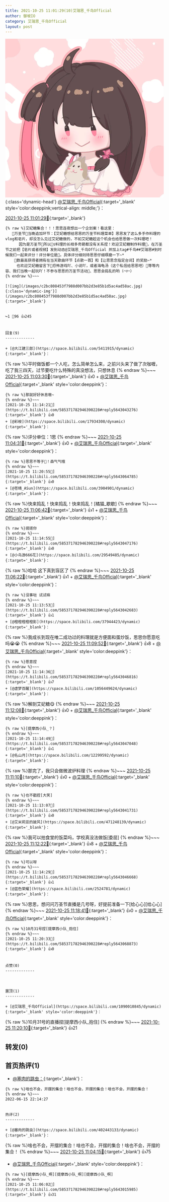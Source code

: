```yaml
---
title: 2021-10-25 11:01:29(10)艾瑞思_千鸟Official
author: 御坂IO
category: 艾瑞思_千鸟Official
layout: post
---
```


![img](/images/7e08840c56f251de28bdf766b647bd5fe9a5d50a.jpg){:class='dynamic-head'}
[@艾瑞思_千鸟Official](https://space.bilibili.com/1090010845/dynamic){:target='_blank' style='color:deeppink;vertical-align: middle;'}：

[2021-10-25 11:01:29🔗](https://t.bilibili.com/585371782946390228){:target='_blank'}

~~~
{% raw %}艾妃糖集合！！！思思连夜想出一个企划案！看这里：
   🎃万圣节👻当晚追加环节：【艾妃糖想给思思的万圣节料理菜单】思思发了这么多手作料理的vlog和皂片，却没怎么见过艾妃糖做的，不如艾妃糖趁这个机会也给思思做一次料理吧！
      因为是万圣节🎃所以🧙‍♀️料理的长相多奇葩都没有关系捏！欢迎艾妃糖制作料理🧹，在万圣节之前把【皂片或者视频】发到动态@艾瑞思_千鸟Official 并加上tag#千鸟##艾瑞思#到时候我们一起来评分！评分单位是🐽。具体评分细则待思思仔细琢磨一下~*
    🐽数最高获得者拥有在当天歌曲环节【点歌一首】和【让思思念指定台词】的奖励~*
     也欢迎艾妃糖留言下🍬恐怖游戏吖、小说吖，或者海龟汤（这个私信给思思吧）🎃等等内容、我们当晚一起玩吖！不参与思思的万圣节活动🎡、思思会捣乱的哟（⌒▽⌒）
{% endraw %}~~~

[![img](/images/c2bc808453f7988d007bb2d3e85b1d5ac4ad58ac.jpg){:class='dynamic-img'}](/images/c2bc808453f7988d007bb2d3e85b1d5ac4ad58ac.jpg){:target='_blank'}


↪️1 💬96 👍245


回复(9)
-------------

+ [@大江建三郎](https://space.bilibili.com/5411915/dynamic){:target='_blank'}：
~~~
{% raw %}平时做饭都一个人吃，怎么简单怎么来，之前兴头来了做了次咖喱，吃了我三四天，过节要吃什么特殊的真没想法，只想休息
{% endraw %}~~~
[2021-10-25 11:03:30🔗](https://t.bilibili.com/585371782946390228#reply5643002766){:target='_blank'} 👍0
    + [@艾瑞思_千鸟Official](https://space.bilibili.com/1090010845/dynamic){:target='_blank' style='color:deeppink'}：
~~~
{% raw %}那就好好休息嗷~
{% endraw %}~~~
[2021-10-25 11:14:21🔗](https://t.bilibili.com/585371782946390228#reply5643043276){:target='_blank'} 👍0
+ [@彩桉](https://space.bilibili.com/17934308/dynamic){:target='_blank'}：
~~~
{% raw %}评分单位：1思
{% endraw %}~~~
[2021-10-25 11:04:31🔗](https://t.bilibili.com/585371782946390228#reply5643010924){:target='_blank'} 👍0
    + [@艾瑞思_千鸟Official](https://space.bilibili.com/1090010845/dynamic){:target='_blank' style='color:deeppink'}：
~~~
{% raw %}思思不等于🐽！森气气哦
{% endraw %}~~~
[2021-10-25 11:20:55🔗](https://t.bilibili.com/585371782946390228#reply5643064785){:target='_blank'} 👍0
+ [@苍晴_ASun](https://space.bilibili.com/3904901/dynamic){:target='_blank'}：
~~~
{% raw %}快来捣乱！快来捣乱！快来捣乱！[橘猫_歇歇]
{% endraw %}~~~
[2021-10-25 11:06:42🔗](https://t.bilibili.com/585371782946390228#reply5643013626){:target='_blank'} 👍1
    + [@艾瑞思_千鸟Official](https://space.bilibili.com/1090010845/dynamic){:target='_blank' style='color:deeppink'}：
~~~
{% raw %}搓搓你
{% endraw %}~~~
[2021-10-25 11:14:55🔗](https://t.bilibili.com/585371782946390228#reply5643047176){:target='_blank'} 👍0
+ [@小鸟游666花](https://space.bilibili.com/29549485/dynamic){:target='_blank'}：
~~~
{% raw %}哈哈 这下真到盲区了
{% endraw %}~~~
[2021-10-25 11:06:22🔗](https://t.bilibili.com/585371782946390228#reply5643016424){:target='_blank'} 👍1
    + [@艾瑞思_千鸟Official](https://space.bilibili.com/1090010845/dynamic){:target='_blank' style='color:deeppink'}：
~~~
{% raw %}没事哒 试试嘛
{% endraw %}~~~
[2021-10-25 11:13:53🔗](https://t.bilibili.com/585371782946390228#reply5643042683){:target='_blank'} 👍1
+ [@橙橙橙橙橙影](https://space.bilibili.com/37944423/dynamic){:target='_blank'}：
~~~
{% raw %}我成长到现在唯二成功过的料理就是方便面和蛋炒饭，思思你愿意吃吗😭😭
{% endraw %}~~~
[2021-10-25 11:09:52🔗](https://t.bilibili.com/585371782946390228#reply5643027671){:target='_blank'} 👍8
    + [@艾瑞思_千鸟Official](https://space.bilibili.com/1090010845/dynamic){:target='_blank' style='color:deeppink'}：
~~~
{% raw %}愿意捏
{% endraw %}~~~
[2021-10-25 11:14:36🔗](https://t.bilibili.com/585371782946390228#reply5643046816){:target='_blank'} 👍7
+ [@虚梦百醒](https://space.bilibili.com/1056449624/dynamic){:target='_blank'}：
~~~
{% raw %}解剖艾妃糖😋
{% endraw %}~~~
[2021-10-25 11:12:08🔗](https://t.bilibili.com/585371782946390228#reply5643033672){:target='_blank'} 👍0
    + [@艾瑞思_千鸟Official](https://space.bilibili.com/1090010845/dynamic){:target='_blank' style='color:deeppink'}：
~~~
{% raw %}[提摩西小队_？]
{% endraw %}~~~
[2021-10-25 11:14:49🔗](https://t.bilibili.com/585371782946390228#reply5643047048){:target='_blank'} 👍1
+ [@名山月](https://space.bilibili.com/12299592/dynamic){:target='_blank'}：
~~~
{% raw %}那完了，我只会做微波炉料理
{% endraw %}~~~
[2021-10-25 11:11:10🔗](https://t.bilibili.com/585371782946390228#reply5643036963){:target='_blank'} 👍0
    + [@艾瑞思_千鸟Official](https://space.bilibili.com/1090010845/dynamic){:target='_blank' style='color:deeppink'}：
~~~
{% raw %}也不戳捏[大笑]
{% endraw %}~~~
[2021-10-25 11:13:07🔗](https://t.bilibili.com/585371782946390228#reply5643041731){:target='_blank'} 👍0
+ [@艾米莉亚的披风](https://space.bilibili.com/471248139/dynamic){:target='_blank'}：
~~~
{% raw %}我可以拍食堂的饭菜吗，学校真没法做饭[委屈]
{% endraw %}~~~
[2021-10-25 11:12:22🔗](https://t.bilibili.com/585371782946390228#reply5643040793){:target='_blank'} 👍8
    + [@艾瑞思_千鸟Official](https://space.bilibili.com/1090010845/dynamic){:target='_blank' style='color:deeppink'}：
~~~
{% raw %}可以呀
{% endraw %}~~~
[2021-10-25 11:14:29🔗](https://t.bilibili.com/585371782946390228#reply5643046668){:target='_blank'} 👍1
+ [@蓝色荣耀](https://space.bilibili.com/2524781/dynamic){:target='_blank'}：
~~~
{% raw %}思思，想问问万圣节直播是几号呀，好提前准备一下[给心心][给心心]
{% endraw %}~~~
[2021-10-25 11:18:41🔗](https://t.bilibili.com/585371782946390228#reply5643061883){:target='_blank'} 👍0
    + [@艾瑞思_千鸟Official](https://space.bilibili.com/1090010845/dynamic){:target='_blank' style='color:deeppink'}：
~~~
{% raw %}10月31号捏[提摩西小队_抱住]
{% endraw %}~~~
[2021-10-25 11:20:33🔗](https://t.bilibili.com/585371782946390228#reply5643068873){:target='_blank'} 👍0


点赞(0)
-------------



置顶(1)
-------------

+ [@艾瑞思_千鸟Official](https://space.bilibili.com/1090010845/dynamic){:target='_blank' style='color:deeppink'}：
~~~
{% raw %}10月31号的直播捏[提摩西小队_抱住]
{% endraw %}~~~
[2021-10-25 11:20:10🔗](https://t.bilibili.com/585371782946390228#reply5643063849){:target='_blank'} 👍21


转发(0)
-------------



首页热评(1)
-------------

+ [@塞肉的跳虫：](https://space.bilibili.com/402443133/dynamic){:target='_blank'}：
~~~
{% raw %}啥也不会，开摆的集合！啥也不会，开摆的集合！啥也不会，开摆的集合！
{% endraw %}~~~
2022-06-15 22:14:27


热评(2)
-------------

+ [@塞肉的跳虫](https://space.bilibili.com/402443133/dynamic){:target='_blank'}：
~~~
{% raw %}啥也不会，开摆的集合！啥也不会，开摆的集合！啥也不会，开摆的集合！
{% endraw %}~~~
[2021-10-25 11:04:15🔗](https://t.bilibili.com/585371782946390228#reply5643010593){:target='_blank'} 👍75
+ [@艾瑞思_千鸟Official](https://space.bilibili.com/1090010845/dynamic){:target='_blank' style='color:deeppink'}：
~~~
{% raw %}[提摩西小队_啊][提摩西小队_啊][提摩西小队_啊]
{% endraw %}~~~
[2021-10-25 11:06:02🔗](https://t.bilibili.com/585371782946390228#reply5643015985){:target='_blank'} 👍31


